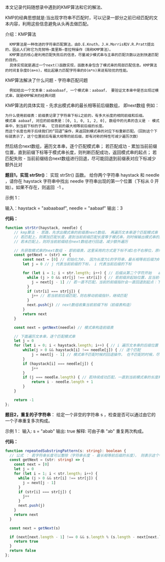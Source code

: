 本文记录代码随想录中遇到的KMP算法和它的解法、

KMP的经典思想就是:当出现字符串不匹配时，可以记录一部分之前已经匹配的文本内容，利用这些信息避免从头再去做匹配。

介绍：KMP算法
```
  KMP算法是一种改进的字符串匹配算法，由D.E.Knuth，J.H.Morris和V.R.Pratt提出的，因此人们称它为克努特—莫里斯—普拉特操作（简称KMP算法）。
  KMP算法的核心是利用匹配失败后的信息，尽量减少模式串与主串的匹配次数以达到快速匹配的目的。
  具体实现就是通过一个next()函数实现，函数本身包含了模式串的局部匹配信息。KMP算法的时间复杂度O(m+n)，相比起暴力匹配字符串的O(m*n)来说有较优的性能。
```

KMP算法解决了什么问题 - 字符串匹配问题
```
  例如给出一个文本串：aabaabaaf, 一个模式串：aabaaf， 要验证文本串中是否出现过模式串，就是KMP解决的经典问题
```

KMP算法的具体实现 - 先求出模式串的最长相等前后缀数组， 即next数组
例如：
```
为什么使用前缀表：前缀表记录了字符串下标i之前的，有多大长度的相同前缀和后缀。
模式串 aabaaf, 对应的前缀表是：[0, 1, 0, 1, 2, 0], 数组中的元素的含义是 - 模式串中，到当前下标的子串， 它目前的最大相等前后缀的长度。 
而这个长度也用于后续我们的“回退”操作，来返回到模式串的对应下标重新匹配。（回到这个下标就表示了，这个位置前后有最大相等的前后缀，即有对称的特性可减少遍历次数）
```

然后结合next数组，遍历文本串，逐个匹配模式串；
若匹配成功 - 累加当前前缀位置，直到前缀下标等于模式串长度，则判断匹配成功，返回模式串的起点；
若匹配失败 - 当前前缀结合next数组进行回退，尽可能回退到前缀表对应下标减少额外比对

**题目1，实现 strStr()**：
实现 strStr() 函数。
给你两个字符串 haystack 和 needle ，请你在 haystack 字符串中找出 needle 字符串出现的第一个位置（下标从 0 开始）。如果不存在，则返回  -1 。

示例 1：

输入：haystack = "aabaabaaf", needle = "aabaaf"
输出：3

**代码：**

```typescript
function strStr(haystack, needle) {
    // kmp算法 - 思路，先求出模式串的前缀表next数组， 再遍历文本串逐个匹配模式串
    // 若匹配上，则累加匹配长度，直到当前前缀匹配长度等于模式串，则时候输出模式串的起始下标
    // 若未匹配上，则将当前前缀结合next数组进行回退，减少额外遍历

    // 先获取模式串的next数组 - 即前缀表，这里采用的方式是下标不减1也不右移位，原地操作，而对应的处理就是：前后缀不匹配的时候，回退前缀到next数组中的上一个下标。
    const getNext = (str) => {
        const next = [0] // 初始化为0， 因为长度为1的字符串，最长相等前后缀为0
        let j = 0 // j 代表当前前缀的下标， i 代表当前后缀的下标

        for (let i = 1; i < str.length; i++) { // 后缀从第二个字符开始   aabaaf
          while (j > 0 && str[j] !== str[i]) { // 若前缀非起始位置，且当前不匹配。则回退前缀
            j = next[j - 1] // 若一直不匹配，当前的前缀指针会一直回退到起点：下标0的位置
          }
          if (str[i] === str[j]) {
            j++ // 若当前前后缀匹配，则右移动前缀指针，继续匹配
          }
          next.push(j) // next数组收集当前前缀下标（前缀表构造）
        }
        return next
    }

    const next = getNext(needle) // 模式串构造前缀表

    // 下面遍历文本串，逐个匹配模式串
    let j = 0
    for (let i = 0; i < haystack.length; i++) { // i 遍历文本串的后缀位置
        while(j > 0 && haystack[i] !== needle[j]) { // 逐个匹配
            j = next[j - 1] // 模式串不匹配时候的回退操作， 在不匹配的时候，尽可能回退到前缀表对应下标减少额外比对
        }
        if (haystack[i] === needle[j]) {
            j++
        }
        if (j === needle.length) { // 若持续成功匹配，一直到当前模式串的长度和比对前缀下标一样，则判断匹配成功
            return i - needle.length + 1
        }
    }

    return -1
};
```

**题目2，重复的子字符串**：
给定一个非空的字符串 s ，检查是否可以通过由它的一个子串重复多次构成。

示例 1：
输入: s = "abab"
输出: true
解释: 可由子串 "ab" 重复两次构成。

**代码：**

```typescript
function repeatedSubstringPattern(s: string): boolean {
  // 公式 ： 若字符串长度可以整除（字符串长度 - 最长相等前后缀的长度）， 则表示这个字符串是这个周期（next数组）的循环
  const getNext = (str: string) => {
    const next = [0]
    let j = 0
    for (let i = 1; i < str.length; i++) {
      while (j > 0 && str[i] !== str[j]) {
        j = next[j - 1]
      }
      if (str[i] === str[j]) {
        j++
      }
      next.push(j)
    }
    return next
  }

  const next = getNext(s)

  if (next[next.length - 1] !== 0 && s.length % (s.length - next[next.length - 1]) === 0) { // 判断字符串是否整除一个周期（周期：字符串长度 - 最长相同前后缀的长度）
    return true
  }
  return false
};
```

